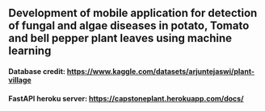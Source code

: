 ## Development of mobile application for detection of fungal and algae diseases in potato, Tomato and bell pepper plant leaves using machine learning

#### Database credit: https://www.kaggle.com/datasets/arjuntejaswi/plant-village
#### FastAPI heroku server: https://capstoneplant.herokuapp.com/docs/
